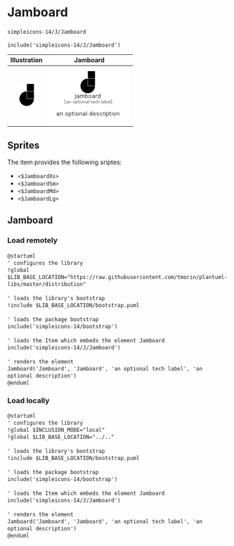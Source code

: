 # Jamboard


```text
simpleicons-14/J/Jamboard
```

```text
include('simpleicons-14/J/Jamboard')
```



| Illustration | Jamboard |
| :---: | :---: |
| ![illustration for Illustration](../../simpleicons-14/J/Jamboard.png) | ![illustration for Jamboard](../../simpleicons-14/J/Jamboard.Local.png) |



## Sprites
The item provides the following sriptes:

- `<$JamboardXs>`
- `<$JamboardSm>`
- `<$JamboardMd>`
- `<$JamboardLg>`





## Jamboard

### Load remotely
```plantuml
@startuml
' configures the library
!global $LIB_BASE_LOCATION="https://raw.githubusercontent.com/tmorin/plantuml-libs/master/distribution"

' loads the library's bootstrap
!include $LIB_BASE_LOCATION/bootstrap.puml

' loads the package bootstrap
include('simpleicons-14/bootstrap')

' loads the Item which embeds the element Jamboard
include('simpleicons-14/J/Jamboard')

' renders the element
Jamboard('Jamboard', 'Jamboard', 'an optional tech label', 'an optional description')
@enduml
```

### Load locally
```plantuml
@startuml
' configures the library
!global $INCLUSION_MODE="local"
!global $LIB_BASE_LOCATION="../.."

' loads the library's bootstrap
!include $LIB_BASE_LOCATION/bootstrap.puml

' loads the package bootstrap
include('simpleicons-14/bootstrap')

' loads the Item which embeds the element Jamboard
include('simpleicons-14/J/Jamboard')

' renders the element
Jamboard('Jamboard', 'Jamboard', 'an optional tech label', 'an optional description')
@enduml
```

